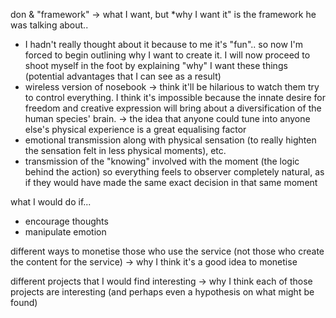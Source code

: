 




don & "framework" -> what I want, but *why I want it" is the framework he was talking about..
 - I hadn't really thought about it because to me it's "fun".. so now I'm forced to begin outlining why I want to create it. I will now proceed to shoot myself in the foot by explaining "why" I want these things (potential advantages that I can see as a result)
 - wireless version of nosebook
  -> think it'll be hilarious to watch them try to control everything. I think it's impossible because the innate desire for freedom and creative expression will bring about a diversification of the human species' brain.
  -> the idea that anyone could tune into anyone else's physical experience is a great equalising factor
 - emotional transmission along with physical sensation (to really highten the sensation felt in less physical moments), etc.
 - transmission of the "knowing" involved with the moment (the logic behind the action) so everything feels to observer completely natural, as if they would have made the same exact decision in that same moment

what I would do if...
 - encourage thoughts
 - manipulate emotion

different ways to monetise those who use the service (not those who create the content for the service)
 -> why I think it's a good idea to monetise

different projects that I would find interesting
 -> why I think each of those projects are interesting (and perhaps even a hypothesis on what might be found)
